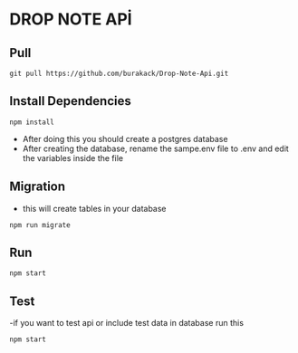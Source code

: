# DROP NOTE APİ

## Pull
```
git pull https://github.com/burakack/Drop-Note-Api.git
```
## Install Dependencies 
```
npm install
```
- After doing this you should create a postgres database
- After creating the database, rename the sampe.env file to .env and edit the variables inside the file

## Migration 
- this will create tables in your database
```
npm run migrate

```
## Run
```
npm start

```
## Test
-if you want to test api or include test data in database run this
```
npm start

```
